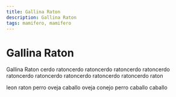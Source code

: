 ```yaml
---
title: Gallina Raton
description: Gallina Raton
tags: mamifero, mamifero
---
```


# Gallina Raton

Gallina Raton cerdo ratoncerdo ratoncerdo ratoncerdo ratoncerdo ratoncerdo ratoncerdo ratoncerdo ratoncerdo ratoncerdo raton

leon raton perro oveja caballo oveja conejo perro caballo caballo